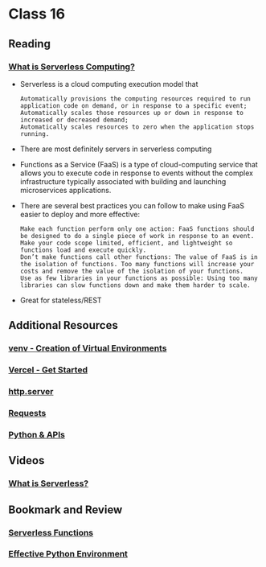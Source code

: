 # Class 16

## Reading

### [What is Serverless Computing?](https://www.ibm.com/cloud/learn/serverless)
- Serverless is a cloud computing execution model that 

      Automatically provisions the computing resources required to run application code on demand, or in response to a specific event;
      Automatically scales those resources up or down in response to increased or decreased demand;
      Automatically scales resources to zero when the application stops running. 
- There are most definitely servers in serverless computing
- Functions as a Service (FaaS) is a type of cloud-computing service that allows you to execute code in response to events without the complex infrastructure typically associated with building and launching microservices applications.
- There are several best practices you can follow to make using FaaS easier to deploy and more effective:

      Make each function perform only one action: FaaS functions should be designed to do a single piece of work in response to an event. Make your code scope limited, efficient, and lightweight so functions load and execute quickly.
      Don’t make functions call other functions: The value of FaaS is in the isolation of functions. Too many functions will increase your costs and remove the value of the isolation of your functions.
      Use as few libraries in your functions as possible: Using too many libraries can slow functions down and make them harder to scale.
- Great for stateless/REST 
## Additional Resources

### [venv - Creation of Virtual Environments](https://docs.python.org/3/library/venv.html)

### [Vercel - Get Started](https://vercel.com/docs/get-started)

### [http.server](https://pymotw.com/3/http.server/index.html)

### [Requests](https://docs.python-requests.org/en/latest/)

### [Python & APIs](https://realpython.com/python-api/)
## Videos

### [What is Serverless?](https://www.youtube.com/watch?v=vxJobGtqKVM)

## Bookmark and Review

### [Serverless Functions](https://vercel.com/docs/concepts/functions/serverless-functions)

### [Effective Python Environment](https://realpython.com/effective-python-environment/)